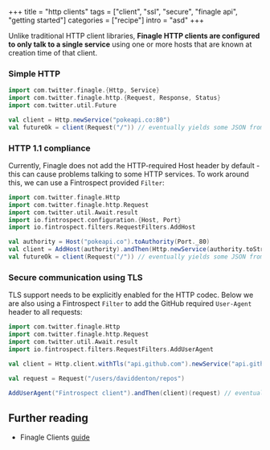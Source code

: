 +++
title = "http clients"
tags = ["client", "ssl", "secure", "finagle api", "getting started"]
categories = ["recipe"]
intro = "asd"
+++

Unlike traditional HTTP client libraries, **Finagle HTTP clients are configured to only talk to a single service** using one or more hosts that are known at creation time of that client. 

### Simple HTTP
```scala
import com.twitter.finagle.{Http, Service}
import com.twitter.finagle.http.{Request, Response, Status}
import com.twitter.util.Future

val client = Http.newService("pokeapi.co:80")
val futureOk = client(Request("/")) // eventually yields some JSON from the pokemon api
```

### HTTP 1.1 compliance
Currently, Finagle does not add the HTTP-required Host header by default - this can cause problems talking to some HTTP services. To work around this, we can use a Fintrospect provided `Filter`:
```scala
import com.twitter.finagle.Http
import com.twitter.finagle.http.Request
import com.twitter.util.Await.result
import io.fintrospect.configuration.{Host, Port}
import io.fintrospect.filters.RequestFilters.AddHost

val authority = Host("pokeapi.co").toAuthority(Port._80)
val client = AddHost(authority).andThen(Http.newService(authority.toString))
val futureOk = client(Request("/")) // eventually yields some JSON from the pokemon api
```

### Secure communication using TLS
TLS support needs to be explicitly enabled for the HTTP codec. Below we are also using a Fintrospect `Filter` to add the GitHub required `User-Agent` header to all requests:
```scala
import com.twitter.finagle.Http
import com.twitter.finagle.http.Request
import com.twitter.util.Await.result
import io.fintrospect.filters.RequestFilters.AddUserAgent

val client = Http.client.withTls("api.github.com").newService("api.github.com:443")

val request = Request("/users/daviddenton/repos")

AddUserAgent("Fintrospect client").andThen(client)(request) // eventually yields some json
```

## Further reading
<a name="reading"></a>

- Finagle Clients [guide](https://twitter.github.io/finagle/guide/Clients.html)
